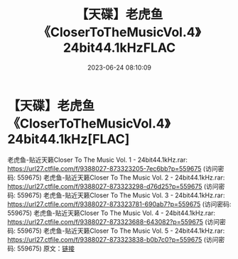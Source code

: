 ﻿---
title: 【天碟】老虎鱼《CloserToTheMusicVol.4》24bit44.1kHzFLAC
date: 2023-06-24 08:10:09
categories: 外语音乐
tags: 外语音乐
---
# 【天碟】老虎鱼《CloserToTheMusicVol.4》24bit44.1kHz[FLAC]

老虎鱼-贴近天籁Closer To The Music Vol. 1 - 24bit44.1kHz.rar: https://url27.ctfile.com/f/9388027-873323205-7ec6bb?p=559675
(访问密码: 559675)
老虎鱼-贴近天籁Closer To The Music Vol. 2 - 24bit44.1kHz.rar: https://url27.ctfile.com/f/9388027-873323298-d76d25?p=559675
(访问密码: 559675)
老虎鱼-贴近天籁Closer To The Music Vol. 3 - 24bit44.1kHz.rar: https://url27.ctfile.com/f/9388027-873323781-690ab7?p=559675
(访问密码: 559675)
老虎鱼-贴近天籁Closer To The Music Vol. 4 - 24bit44.1kHz.rar: https://url27.ctfile.com/f/9388027-873323688-643082?p=559675
(访问密码: 559675)
老虎鱼-贴近天籁Closer To The Music Vol. 5 - 24bit44.1kHz.rar: https://url27.ctfile.com/f/9388027-873323838-b0b7c0?p=559675
(访问密码: 559675)
原文：[链接](https://blog.sina.com.cn/s/blog_1647c7e76010312gz.html)